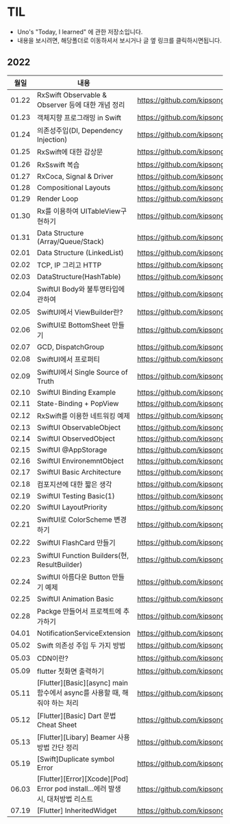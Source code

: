 # TIL
- Uno's "Today, I learned" 에 관한 저장소입니다.
- 내용을 보시려면, 해당폴더로 이동하셔서 보시거나 글 옆 링크를 클릭하시면됩니다.


## 2022
|월일|내용|링크|
|--|--------|---|
|01.22|RxSwift Observable & Observer 등에 대한 개념 정리|https://github.com/kipsong133/TID/tree/main/2022/01/22|
|01.23|객체지향 프로그래밍 in Swift|https://github.com/kipsong133/TID/tree/main/2022/01/23| 
|01.24|의존성주입(DI, Dependency Injection)|https://github.com/kipsong133/TIL/tree/main/2022/01/24|
|01.25|RxSwift에 대한 감상문|https://github.com/kipsong133/TIL/tree/main/2022/01/25|
|01.26|RxSswift 복습|https://github.com/kipsong133/TIL/tree/main/2022/01/26|
|01.27|RxCoca, Signal & Driver|https://github.com/kipsong133/TIL/tree/main/2022/01/27|
|01.28|Compositional Layouts|https://github.com/kipsong133/TIL/tree/main/2022/01/28|
|01.29|Render Loop|https://github.com/kipsong133/TIL/tree/main/2022/01/29|
|01.30|Rx를 이용하여 UITableView구현하기|https://github.com/kipsong133/TIL/tree/main/2022/01/30|
|01.31|Data Structure (Array/Queue/Stack)|https://github.com/kipsong133/TIL/tree/main/2022/01/31|
|02.01|Data Structure (LinkedList) | https://github.com/kipsong133/TIL/tree/main/2022/02/01|
|02.02|TCP, IP 그리고 HTTP| https://github.com/kipsong133/TIL/tree/main/2022/02/02|
|02.03|DataStructure(HashTable)|https://github.com/kipsong133/TIL/tree/main/2022/02/03|
|02.04|SwiftUI Body와 불투명타입에 관하여|https://github.com/kipsong133/TIL/tree/main/2022/02/04|
|02.05|SwiftUI에서 ViewBuilder란? |https://github.com/kipsong133/TIL/tree/main/2022/02/05|
|02.06|SwiftUI로 BottomSheet 만들기|https://github.com/kipsong133/TIL/tree/main/2022/02/06|
|02.07|GCD, DispatchGroup|https://github.com/kipsong133/TIL/tree/main/2022/02/07| 
|02.08|SwiftUI에서 프로퍼티|https://github.com/kipsong133/TIL/tree/main/2022/02/08| 
|02.09|SwiftUI에서 Single Source of Truth|https://github.com/kipsong133/TIL/tree/main/2022/02/09| 
|02.10|SwiftUI Binding Example|https://github.com/kipsong133/TIL/tree/main/2022/02/10| 
|02.11|State-Binding + PopView|https://github.com/kipsong133/TIL/tree/main/2022/02/11| 
|02.12|RxSwift를 이용한 네트워킹 예제|https://github.com/kipsong133/TIL/tree/main/2022/02/12| 
|02.13|SwiftUI ObservableObject|https://github.com/kipsong133/TIL/tree/main/2022/02/13| 
|02.14|SwiftUI ObservedObject|https://github.com/kipsong133/TIL/tree/main/2022/02/14| 
|02.15|SwiftUI @AppStorage|https://github.com/kipsong133/TIL/tree/main/2022/02/15| 
|02.16|SwiftUI EnvironemntObject|https://github.com/kipsong133/TIL/tree/main/2022/02/16| 
|02.17|SwiftUI Basic Architecture|https://github.com/kipsong133/TIL/tree/main/2022/02/17| 
|02.18|컴포지션에 대한 짧은 생각|https://github.com/kipsong133/TIL/tree/main/2022/02/18| 
|02.19| SwiftUI Testing Basic(1)|https://github.com/kipsong133/TIL/tree/main/2022/02/19| 
|02.20| SwiftUI LayoutPriority|https://github.com/kipsong133/TIL/tree/main/2022/02/20|
|02.21| SwiftUI로 ColorScheme 변경하기|https://github.com/kipsong133/TIL/tree/main/2022/02/21|
|02.22| SwiftUI FlashCard 만들기|https://github.com/kipsong133/TIL/tree/main/2022/02/22|
|02.23|SwiftUI Function Builders(현, ResultBuilder)|https://github.com/kipsong133/TIL/tree/main/2022/02/23|
|02.24|SwiftUI 아름다운 Button 만들기 예제|https://github.com/kipsong133/TIL/tree/main/2022/02/24|
|02.25|SwiftUI Animation Basic|https://github.com/kipsong133/TIL/tree/main/2022/02/25|
|02.28|Packge 만들어서 프로젝트에 추가하기|https://github.com/kipsong133/TIL/tree/main/2022/02/28|
|04.01|NotificationServiceExtension|https://github.com/kipsong133/TIL/tree/main/2022/04/01|
|05.02|Swift 의존성 주입 두 가지 방법|https://github.com/kipsong133/TIL/tree/main/2022/05/02|
|05.03|CDN이란?|https://github.com/kipsong133/TIL/tree/main/2022/05/03|
|05.09|flutter 첫화면 출력하기|https://github.com/kipsong133/TIL/tree/main/2022/05/09|
|05.11|[Flutter][Basic][async] main 함수에서 async를 사용할 때, 해줘야 하는 처리|https://github.com/kipsong133/TIL/tree/main/2022/05/11|
|05.12|[Flutter][Basic] Dart 문법 Cheat Sheet|https://github.com/kipsong133/TIL/tree/main/2022/05/12|
|05.13|[Flutter][Libary] Beamer 사용방법 간단 정리|https://github.com/kipsong133/TIL/tree/main/2022/05/13|
|05.19|[Swift]Duplicate symbol Error|https://github.com/kipsong133/TIL/tree/main/2022/05/19|
|06.03|[Flutter][Error][Xcode][Pod] Error pod install…에러 발생 시, 대처방법 리스트|https://github.com/kipsong133/TIL/tree/main/2022/06/03|
|07.19|[Flutter] InheritedWidget|https://github.com/kipsong133/TIL/tree/main/2022/07/19|
